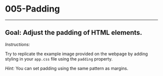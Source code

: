 # 005-Padding
***

## Goal: Adjust the padding of HTML elements.

*Instructions:*

Try to replicate the example image provided on the webpage by adding styling in your
`app.css` file using the `padding` property.

*Hint:* You can set padding using the same pattern as margins.
